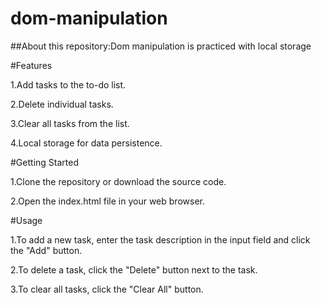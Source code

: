 # dom-manipulation

##About this repository:Dom manipulation is practiced with local storage

#Features

1.Add tasks to the to-do list.

2.Delete individual tasks.

3.Clear all tasks from the list.

4.Local storage for data persistence.

#Getting Started

1.Clone the repository or download the source code.

2.Open the index.html file in your web browser.

#Usage


1.To add a new task, enter the task description in the input field and click the "Add" button.


2.To delete a task, click the "Delete" button next to the task.


3.To clear all tasks, click the "Clear All" button.
